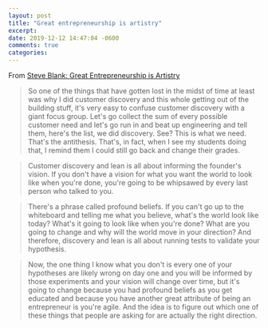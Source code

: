 ```yaml
---
layout: post
title: "Great entrepreneurship is artistry"
excerpt: 
date: 2019-12-12 14:47:04 -0600
comments: true
categories: 
---
```


From [Steve Blank: Great Entrepreneurship is Artistry](https://greatness.floodgate.com/episodes/steve-blank-great-entrepreneurship-is-artistry)

> So one of the things that have gotten lost in the midst of time at least was why I did customer discovery and this whole getting out of the building stuff, it's very easy to confuse customer discovery with a giant focus group. Let's go collect the sum of every possible customer need and let's go run in and beat up engineering and tell them, here's the list, we did discovery. See? This is what we need. That's the antithesis. That's, in fact, when I see my students doing that, I remind them I could still go back and change their grades.

> Customer discovery and lean is all about informing the founder's vision. If you don't have a vision for what you want the world to look like when you're done, you're going to be whipsawed by every last person who talked to you.

> There's a phrase called profound beliefs. If you can't go up to the whiteboard and telling me what you believe, what's the world look like today? What's it going to look like when you're done? What are you going to change and why will the world move in your direction? And therefore, discovery and lean is all about running tests to validate your hypothesis.

> Now, the one thing I know what you don't is every one of your hypotheses are likely wrong on day one and you will be informed by those experiments and your vision will change over time, but it's going to change because you had profound beliefs as you get educated and because you have another great attribute of being an entrepreneur is you're agile. And the idea is to figure out which one of these things that people are asking for are actually the right direction.